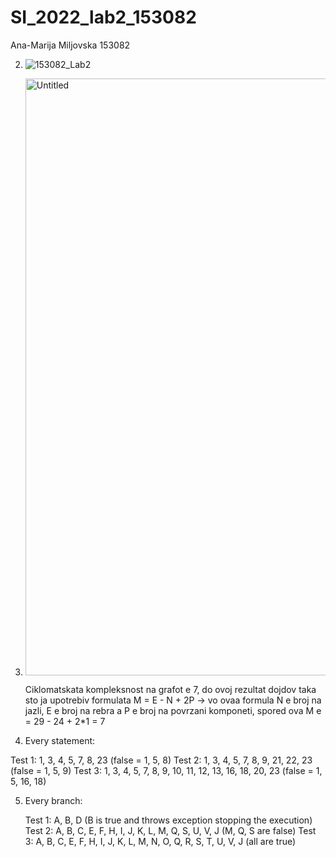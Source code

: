 # SI_2022_lab2_153082

Ana-Marija Miljovska 153082

2. ![153082_Lab2](https://user-images.githubusercontent.com/100883108/171840253-e1e5cdec-d3a5-424e-907b-2ed33850e902.png)


3.
   <img width="955" alt="Untitled" src="https://user-images.githubusercontent.com/100883108/171842508-41721462-d84c-47a7-994f-e6e40c157f20.png">

   Ciklomatskata kompleksnost na grafot e 7, do ovoj rezultat dojdov taka sto ja upotrebiv formulata M = E - N + 2P -> vo ovaa formula N e broj na jazli, E e broj na        rebra a P e broj na povrzani komponeti, spored ova M e = 29 - 24 + 2*1 = 7
   
4. Every statement:

  Test 1: 1, 3, 4, 5, 7, 8, 23 (false = 1, 5, 8)
  Test 2: 1, 3, 4, 5, 7, 8, 9, 21, 22, 23 (false = 1, 5, 9)
  Test 3: 1, 3, 4, 5, 7, 8, 9, 10, 11, 12, 13, 16, 18, 20, 23 (false = 1, 5, 16, 18)
  
5. Every branch:
   
   Test 1: A, B, D (B is true and throws exception stopping the execution)
   Test 2: A, B, C, E, F, H, I, J, K, L, M, Q, S, U, V, J (M, Q, S are false)
   Test 3: A, B, C, E, F, H, I, J, K, L, M, N, O, Q, R, S, T, U, V, J (all are true)
